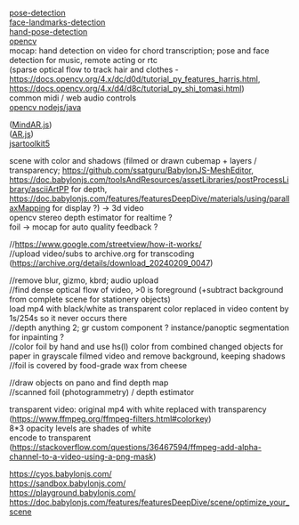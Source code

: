 [pose-detection](https://github.com/freealise/tfjs-models/tree/master/pose-detection)  
[face-landmarks-detection](https://github.com/freealise/tfjs-models/tree/master/face-landmarks-detection)  
[hand-pose-detection](https://github.com/freealise/tfjs-models/tree/master/hand-pose-detection)  
[opencv](https://docs.opencv.org/4.x/d1/d0d/tutorial_js_pose_estimation.html)  
mocap: hand detection on video for chord transcription; pose and face detection for music, remote acting or rtc  
(sparse optical flow to track hair and clothes -  
https://docs.opencv.org/4.x/dc/d0d/tutorial_py_features_harris.html,  
https://docs.opencv.org/4.x/d4/d8c/tutorial_py_shi_tomasi.html)  
common midi / web audio controls  
[opencv nodejs/java](https://docs.opencv.org/4.x/dc/de6/tutorial_js_nodejs.html)  
  
([MindAR.js](https://github.com/hiukim/mind-ar-js))  
([AR.js](https://github.com/AR-js-org/AR.js))  
[jsartoolkit5](https://github.com/artoolkitx/jsartoolkit5)   

scene with color and shadows (filmed or drawn cubemap + layers / transparency; 
https://github.com/ssatguru/BabylonJS-MeshEditor, 
https://doc.babylonjs.com/toolsAndResources/assetLibraries/postProcessLibrary/asciiArtPP for depth, 
https://doc.babylonjs.com/features/featuresDeepDive/materials/using/parallaxMapping for display ?) -> 3d video  
opencv stereo depth estimator for realtime ?  
foil -> mocap for auto quality feedback ?

//https://www.google.com/streetview/how-it-works/  
//upload video/subs to archive.org for transcoding (https://archive.org/details/download_20240209_0047)  
  
//remove blur, gizmo, kbrd; audio upload  
//find dense optical flow of video, >0 is foreground (+subtract background from complete scene for stationery objects)  
  load mp4 with black/white as transparent color replaced in video content by 1s/254s so it never occurs there  
//depth anything 2; gr custom component ? instance/panoptic segmentation for inpainting ?  
//color foil by hand and use hs(l) color from combined changed objects for paper in grayscale filmed video and remove background, keeping shadows  
//foil is covered by food-grade wax from cheese  
  
//draw objects on pano and find depth map  
//scanned foil (photogrammetry) / depth estimator  

transparent video: original mp4 with white replaced with transparency  
(https://www.ffmpeg.org/ffmpeg-filters.html#colorkey)  
8*3 opacity levels are shades of white  
encode to transparent (https://stackoverflow.com/questions/36467594/ffmpeg-add-alpha-channel-to-a-video-using-a-png-mask)  
  
https://cyos.babylonjs.com/  
https://sandbox.babylonjs.com/  
https://playground.babylonjs.com/  
https://doc.babylonjs.com/features/featuresDeepDive/scene/optimize_your_scene  
